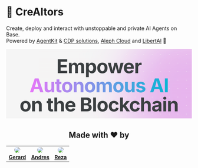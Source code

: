 # 🧠 CreAItors

Create, deploy and interact with unstoppable and private AI Agents on Base.\
Powered
by [AgentKit](https://github.com/coinbase/agentkit) & [CDP solutions](https://www.coinbase.com/developer-platform),
[Aleph Cloud](https://aleph.im) and [LibertAI](https://libertai.io) 🚀

![banner.png](.github/assets/banner.png)

<div align="center">
  <h2>Made with ❤️ by</h2>
</div>

<table align="center">
  <tr>
    <td align="center">
      <img src="https://github.com/gmolki.png" width="100" style="border-radius: 50%;">
      <br>
      <a href="https://github.com/gmolki"><strong>Gerard</strong></a>
    </td>
    <td align="center">
      <img src="https://github.com/nesitor.png" width="100" style="border-radius: 50%;">
      <br>
      <a href="https://github.com/nesitor"><strong>Andres</strong></a>
    </td>
    <td align="center">
      <img src="https://github.com/RezaRahemtola.png" width="100" style="border-radius: 50%;">
      <br>
      <a href="https://github.com/RezaRahemtola"><strong>Reza</strong></a>
    </td>
  </tr>
</table>
